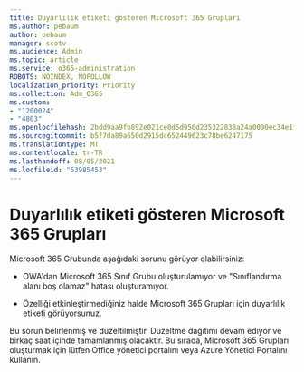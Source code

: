 ```yaml
---
title: Duyarlılık etiketi gösteren Microsoft 365 Grupları
ms.author: pebaum
author: pebaum
manager: scotv
ms.audience: Admin
ms.topic: article
ms.service: o365-administration
ROBOTS: NOINDEX, NOFOLLOW
localization_priority: Priority
ms.collection: Adm_O365
ms.custom:
- "1200024"
- "4803"
ms.openlocfilehash: 2bdd9aa9fb892e021ce0d5d950d235322838a24a0090ec34e1fe040cb1473113
ms.sourcegitcommit: b5f7da89a650d2915dc652449623c78be6247175
ms.translationtype: MT
ms.contentlocale: tr-TR
ms.lasthandoff: 08/05/2021
ms.locfileid: "53985453"
---
```

# <a name="microsoft-365-groups-showing-sensitivity-label"></a>Duyarlılık etiketi gösteren Microsoft 365 Grupları

Microsoft 365 Grubunda aşağıdaki sorunu görüyor olabilirsiniz:

- OWA'dan Microsoft 365 Sınıf Grubu oluşturulamıyor ve "Sınıflandırma alanı boş olamaz" hatası oluşturamıyor.

- Özelliği etkinleştirmediğiniz halde Microsoft 365 Grupları için duyarlılık etiketi görüyorsunuz.

Bu sorun belirlenmiş ve düzeltilmiştir. Düzeltme dağıtımı devam ediyor ve birkaç saat içinde tamamlanmış olacaktır. Bu sırada, Microsoft 365 Grupları oluşturmak için lütfen Office yönetici portalını veya Azure Yönetici Portalını kullanın.  
